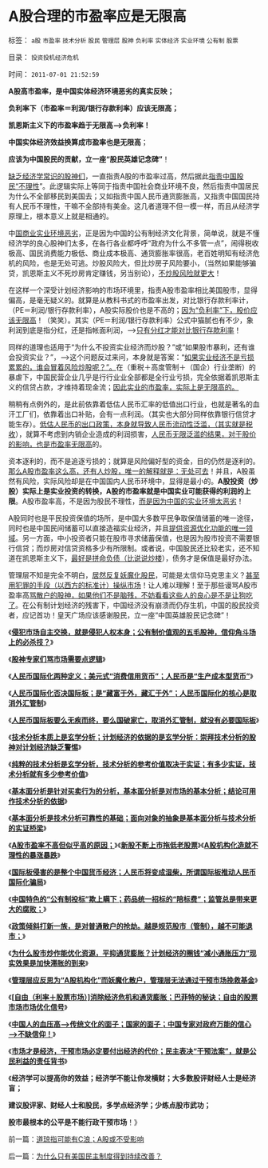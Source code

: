 # A股合理的市盈率应是无限高

标签： `a股` `市盈率` `技术分析` `股民` `管理层` `股神` `负利率` `实体经济` `实业环境` `公有制` `股票` 

目录： `投资投机经济危机`

时间： `2011-07-01 21:52:59`

**A股高市盈率，是中国实体经济环境恶劣的真实反映；**

**负利率下（市盈率＝利润/银行存款利率）应该无限高；**

**凯恩斯主义下的市盈率趋于无限高——>负利率！**

**中国实体经济效益换算成市盈率也是无限高**；

**应该为中国股民的贡献，立一座“股民英雄记念碑”**！

[缺乏经济学常识的股神们](../../../2011/6/30/学点经济学不能帮你发大财.md)，一直指责A股的市盈率过高，然后据此[指责中国股民“不理性](../../../2010/1/22/经济学是研究产权之间交换关系的科学.md)”。此逻辑实际上等同于指责中国社会商业环境不良，然后指责中国居民为什么不全部移民到美国去；又如指责中国人民币通货膨胀高，又指责中国国民持有人民币不理性，干嘛不全部持有美金。这几者道理不但一模一样，而且从经济学原理上，根本意义上就是相通的。

中[国商业实业环境恶劣](../../../2008/5/4/实业难！中国市场其实非常小!.md)，正是因为中国的公有制经济文化背景，简单说，就是不懂经济学的良心股神们太多，在各行各业都呼呼“政府为什么不多管一点”，闹得税收极高、国民消费能力极低、商业成本极高、通货膨胀率很高，老百姓明知有经济危机的风险，也是无处可逃。炒股风险大，但比炒房子风险要小，（当然如果能够骗贷，凯恩斯主义不死炒房肯定赚钱，另当别论），[不炒股风险就更大](../../../2010/3/25/炒股风险大，不炒股风险更大.md)！

在这样一个深受计划经济影响的市场环境里，指责A股市盈率相比美国股市，显得偏高，是毫无疑义的。就算是从教科书式的市盈率出发，对比银行存款利率计，（PE＝利润/银行存款利率），A股实际股价也是不高的；[因为“负利率”下，股价应该无限高](../../../2011/6/22/保值储蓄不可行；负利率不应干预存款利息.md)！（笑笑）。其实（PE＝利润/银行存款利率）公式中猫腻也有不少，象利润到底是指分红，还是指帐面利润，——>[只有分红才能对比银行存款利率](../../../2010/10/22/小盘股就算高估值也不会跳水；大盘股将跳水.md)！

同样的道理也适用于“为什么不投资实业经济而炒股？”或“如果股市暴利，还有谁会投资实业？”，——>这个问题反过来问，本身就是答案：“[如果实业经济不是亏损累累的，谁会冒着风险炒股呢？”。](../../../2011/5/11/生意好做自然房价暴跌，市盈率暴跌.md)在（重税＋高度管制＋（国企）行业垄断）的暴虐下，中国民营企业几乎是行行业业全部都是全行业亏损，完全依据着凯恩斯主义的信贷占款，才维持着现金流；[因此实业的市盈率，实际上是无限高的。](../../../2011/5/30/A股股价不高但似乎市盈率高的原因.md)

稍稍有点例外的，是此前依靠着低估人民币汇率的低值出口行业，也就是著名的血汗工厂们，依靠着出口补贴，会有一点利润。（其实也大部分同样依靠银行信贷才能生存）。[低估人民币的出口政策，本身就导致人民币流动性泛滥，（其实就是税收](../../../2010/4/26/低估人民币，外汇储备和出口导向讨论目录.md)），就算不考虑到内销企业造成的利润损害，[人民币无限泛滥的结果，对于股价的影响，也是市盈率无限高](../../../2010/3/26/计划经济社会里资本泡沫是腐败的晴雨表.md)的。

资本逐利的，而不是追逐亏损的；就算是风险偏好型的资金，目的仍然是逐利的。[那么A股市盈率这么高，还有人炒股，唯一的解释就是：无处可去](../../../2009/11/6/炒股维持着中国社会的稳定.md)！并且，A股虽然有风险，实际风险却是在中国国内人民币环境中，显得是最小的。**A股投资（炒股）实际上是实业投资的转换，A股的市盈率就是中国实业可能获得的利润的上限**。A股市盈率高，不是因为股民不理性，[而是因为中国的实业环境太恶劣](../../../2009/7/19/市场经济去特权化中国经济唯一的出路.md)！

A股同时也是平民投资保值的场所，是中国大多数平民争取保值储蓄的唯一途径，同时也是中国民间储蓄可以直接造福实业经济，并且[提供资源优化功能的唯一领域](../../../2011/6/19/炒股抑制通胀，圈钱导致滞胀.md)。另一方面，中小投资者只能在股市寻求储蓄保值，也是因为股市投资不需要银行信贷；而炒房对信贷资格多少有所限制。或者说，中国股民还比较老实，还不知道在凯恩斯主义下，[最好是拼命负债（比说说炒楼](../../../2011/1/2/炒房不要“懂经济”，打压房价都是买入的良机.md)），债务才是保值是最好办法。

管理层不知是完全不明白，[居然反复妖魔化股民](../../../2011/6/20/管理层应反思为“A股机构化”而妖魔化散户.md)，可能是太信仰马克思主义？[甚至用犯罪的手段（以西方的标准计）操纵市场](../../../2008/6/10/市场干预价值先知制度投机者面对南航认沽有价值的事实.md)！让人难以理解！至于那些谩骂A股市盈率高[骂散户的股神，如果他们不是脑残，不妨看看这些人的良心是不是让狗吃了](../../../2011/6/13/世界上有蠢猪并不奇怪.md)。在公有制计划经济的残害下，中国经济没有崩溃而仍存生机，中国的股民投资者，应记首功！皇天广场应该感谢股民，立一座“中国英雄股民记念碑”！

《[**侵犯市场自主交换，就是侵犯人权本身；公有制价值观的五毛股神，信仰角斗场上的必杀技？**](../../../2011/5/18/否定市场的五毛股神信仰什么？.md)》

《[**股神专家们骂市场需要点逻辑**](../../../2011/5/20/股神专家们骂市场需要点逻辑.md)》

《[**人民币国际化两种定义；美元式“消费信用货币”；人民币是“生产成本型货币”**](../../../2011/5/25/人民币国际化两种定义的逻辑结果.md)》

《[**人民币国际化否决国际板；是“藏富于外，藏汇于外”；人民币国际化的核心是取消外汇管制**](../../../2011/5/25/人民币国际板是“藏富于外，藏汇于外”.md)》

《[**人民币国际板要么无疾而终，要么国破家亡，取消外汇管制，就没有必要国际板**](../../../2011/5/25/人民币国际板“圈了钱，带不走”.md)》

《[**技术分析本质上是玄学分析；计划经济的依据的是玄学分析：崇拜技术分析的股神对计划经济缺乏警惕**](../../../2011/5/26/技术分析本质上是玄学.md)》

《[**纯粹的技术分析是玄学分析，技术分析的参考价值取决于实证；有多少实证，技术分析就有多少参考价值**](../../../2011/5/26/技术分析的参考价值取决于实证内容.md)》

《[**基本面分析是针对买卖行为的分析，基本面分析是对市场的基本分析；结论可用作技术分析的依据**](../../../2011/5/26/基本面分析针对买卖行为背景评估.md)》

《[**基本面分析是技术分析可靠性的基础；面向对象的抽象是基本面分析与技术分析的实证桥梁**](../../../2011/5/27/从行情分析理解经济学“主流”.md)》

《[**A股市盈率不高但似乎高的原因；**](../../../2011/5/30/A股股价不高但似乎市盈率高的原因.md)》《[**新股不断上市拖低老股票**](../../../2011/6/10/新股不断上市拖低老股票.md)》《[**A股机构化造就不理性的暴涨暴跌**](../../../2011/6/2/A股机构化造就不理性的暴涨暴跌.md)》

《[**国际板侵害的是整个中国货币经济；人民币将变成湿柴，所谓国际板推动人民币国际化骗局**](../../../2011/6/15/国际板推动RMB国际化的骗局.md)》

《[**中国特色的“公有制投标”欺上瞒下；药品统一招标的“陪标费”；监管总是带来更大的腐败；**](../../../2011/6/19/八棱科技“中国式投标”失败什么也说明不了.md)》

《[**政策倾斜打新一族，是对普通散户的抢劫。越是规范股市（管制），越不可能退市；**](../../../2011/6/19/A股越是规范退市，越是不可能退市.md)》

《[**为什么股市炒作能优化资源，平抑通货膨胀？计划经济的圈钱“减小通胀压力”现实效果是加快滞胀的到来**](../../../2011/6/19/炒股抑制通胀，圈钱导致滞胀.md)》

《[**管理层应反思为“A股机构化”而妖魔化散户，管理层无法通过干预市场挽救基金**](../../../2011/6/20/管理层应反思为“A股机构化”而妖魔化散户.md)》

《[**[自由（利率＋股票市场）]消除经济危机和通货膨胀；巴菲特的秘诀；自由的股票市场市场优化信号**](../../../2011/6/22/市场经济没有通货膨胀和经济危机.md)》

《[**中国人的血压高——>传统文化的面子；国家的面子；中国专家对政府万能的信心——>不缺信仰！**](../../../2011/6/27/传统中国人的高血压.md)》

《[**市场才是经济，干预市场必定要付出经济的代价；民主表决“干预法案”，就是公民利益的责任背书**](../../../2011/6/29/忠告五毛型股民不要拉皮条.md)》

《**经济学可以提高你的效益；经济学不能让你发横财；大多数股评财经人士是经济盲；**

**建议股评家、财经人士和股民，多学点经济学；少练点股市武功；**

**股市最根本的公平是不能行政干预市场**！》



前一篇：[道琼指可能有C浪；A股或不受影响](../../../2011/7/1/道琼指可能有C浪；A股或不受影响.md)

后一篇：[为什么只有美国民主制度得到持续改善？](../../../2011/7/1/为什么只有美国民主制度得到持续改善？.md)